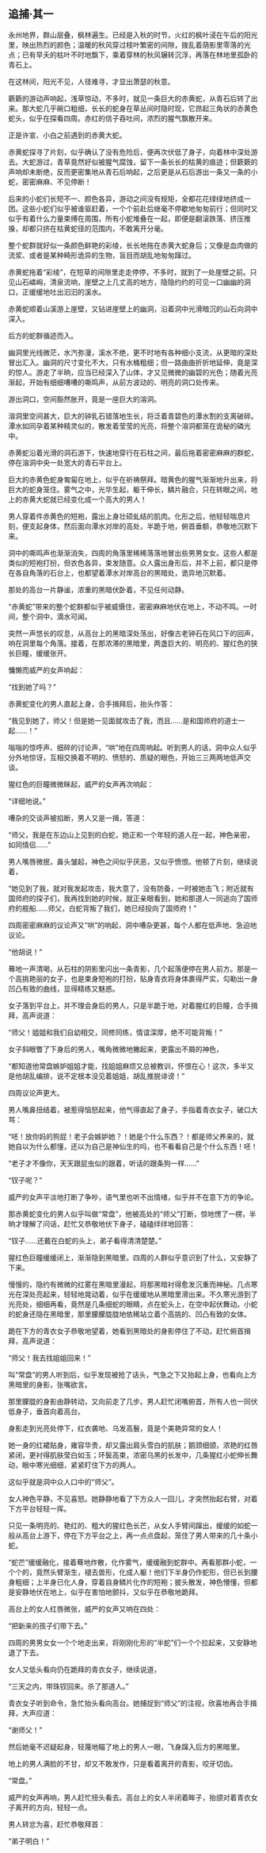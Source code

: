 ## 追捕·其一

永州地界，群山层叠，枫林遍生。已经是入秋的时节，火红的枫叶浸在午后的阳光里，映出热烈的颜色；温暖的秋风穿过枝叶繁密的间隙，拨乱着荫影里零落的光点；已有早夭的枯叶不时地飘下，乘着穿林的秋风辗转沉浮，再落在林地里孤卧的青石上。

在这林间，阳光不见，人径难寻，才显出萧瑟的秋意。

簌簌的游动声响起，浅草惊动，不多时，就见一条巨大的赤黄蛇，从青石后转了出来。那大蛇几乎碗口粗细，长长的蛇身在草丛间时隐时现，它昂起三角状的赤黄色蛇头，似乎在探看四周。赤红的信子吞吐间，浓烈的腥气飘散开来。

正是许宣、小白之前遇到的赤黄大蛇。

赤黄蛇探寻了片刻，似乎确认了没有危险后，便再次伏低了身子，向着林中深处游去。大蛇游过，青草竟然好似被腥气腐蚀，留下一条长长的枯黄的痕迹；但簌簌的声响却未断绝，反而更密集地从青石后响起，之后更是从石后游出一条又一条的小蛇，密密麻麻、不见停断！

后来的小蛇们长短不一、颜色各异，游动之间没有规矩，全都花花绿绿地挤成一团。这些小蛇们似乎被谁驱赶着，一个个前赴后继毫不停歇地匆匆前行；但同时又似乎有着什么力量束缚在周围，所有小蛇堆叠在一起，即便是翻滚跌落、挤压推搡，却都只挤在枯黄蛇径的范围内，不敢离开分毫。

整个蛇群就好似一条颜色鲜艳的彩绫，长长地拖在赤黄大蛇身后；又像是血肉做的流浆、或者是某种畸形诡异的生物，盲目而胡乱地匆匆蹿过。

赤黄蛇拖着“彩绫”，在短草的间隙里走走停停，不多时，就到了一处崖壁之前。只见山石嶙峋，清泉流响，崖壁之上几丈高的地方，隐隐约约的可见一口幽幽的洞口，正缓缓地吐出汩汩的溪水。

赤黄蛇顺着山溪游上崖壁，又钻进崖壁上的幽洞，沿着洞中光滑暗沉的山石向洞中深入。

后方的蛇群循迹而入。

幽洞里光线微茫，水汽弥漫，溪水不绝，更不时地有各种细小支流，从更暗的深处冒出汇入。幽洞的尺寸变化不大，只有水桶粗细；但一路曲曲折折地延伸，竟是深的惊人。游走了半晌，应当已经深入了山体，才又见微微的幽碧的光色；随着光亮渐起，开始有细细嘈嘈的嘶鸣声，从前方波动的、明亮的洞口处传来。

游出洞口，空间豁然胀开，竟是一座巨大的溶洞。

溶洞里空间甚大，巨大的钟乳石错落地生长，将泛着青碧色的潭水割的支离破碎。潭水如同孕着某种精灵似的，散发着莹莹的光亮，将整个溶洞都笼在诡秘的磷光中。

赤黄蛇沿着光滑的洞石游下，快速地穿行在石柱之间，最后拖着密密麻麻的群蛇，停在溶洞中央一处宽大的青石平台上。

巨大的赤黄色蛇身匍匐在地上，似乎在祈祷祭拜。暗黄色的腥气渐渐地升出来，将巨大的蛇身笼住。雾气之中，光华生起，躯干伸长，鳞片融合，只在转眼之间，地上的赤黄大蛇就已经变化成一个高大的男人！

男人穿着件赤黄色的短袍，露出上身壮硕虬结的肌肉。化形之后，他轻轻喘息片刻，便支起身体，然后面向潭水对岸的高处，半跪于地，俯首垂额，恭敬地沉默下来。

洞中的嘶鸣声也渐渐消失，四周的角落里稀稀落落地冒出些男男女女。这些人都是类似的短袍打扮，但衣色各异，束发随意。众人露出身形后，并不上前，都只是停在各自角落的石台上，也都望着潭水对岸高台的黑暗处，诡异地沉默着。

那处的高台一片静谧，浓重的黑暗伏卧着，不见任何动静。

“赤黄蛇”带来的整个蛇群都似乎被威慑住，密密麻麻地伏在地上，不动不鸣。一时间，整个洞中，滴水可闻。

突然一声悠长的叹息，从高台上的黑暗深处荡出，好像古老钟石在风口下的回声，响在洞里每个角落。接着，在那浓滞的黑暗里，两盏巨大的、明亮的、猩红色的狭长巨瞳，缓缓张开。

慵懒而威严的女声响起：

“找到她了吗？”

赤黄蛇变化的男人直起上身，合手揖拜后，抬头作答：

“我见到她了，师父！但是她一见面就攻击了我，而且……是和国师府的道士一起……！”

嗡嗡的惊呼声、细碎的讨论声，“哄”地在四周响起。听到男人的话，洞中众人似乎分外地惊讶，互相交换着不明的、愤怒的、质疑的眼色，开始三三两两地低声交谈。

猩红色的巨瞳微微眯起，威严的女声再次响起：

“详细地说。”

嘈杂的交谈声被掐断，男人又是一揖，答道：

“师父，我是在东边山上见到的白蛇，她正和一个年轻的道人在一起，神色亲密，如同情侣……”

男人嘴唇微抿，鼻头皱起，神色之间似乎厌恶，又似乎愤恨。他顿了片刻，继续说着，

“她见到了我，就对我发起攻击，我大意了，没有防备，一时被她击飞；附近就有国师府的探子们，我再找到她的时候，就正亲眼看到，她和那道人一同追向了国师府的舰船……师父，白蛇背叛了我们，她已经投向了国师府！”

四周密密麻麻的议论声又“哄”的响起，洞中嘈杂更甚，每个人都在低声地、急迫地议论。

“他胡说！”

蓦地一声清喝，从石柱的阴影里闪出一条青影，几个起落便停在男人前方。那是一个高挑艳丽的女子，也是束身短袍的打扮，贴身青衣将身体裹得严实，勾勒出一身凹凸有致的曲线，显得精练又魅惑。

女子落到平台上，并不理会身后的男人，只是半跪于地，对着腥红的巨瞳，合手揖拜，高声说道：

“师父！姐姐和我们自幼相交，同修同练，情谊深厚，绝不可能背叛！”

女子斜眼瞥了下身后的男人，嘴角微微地撇起来，更露出不屑的神色，

“都知道他常盘嫉妒姐姐才能，找姐姐麻烦又总被教训，怀恨在心！这次，多半又是他胡乱编排，说不定根本没见着姐姐，胡乱推脱诽谤！”

四周议论声更大。

男人嘴鼻扭结着，被惹得恼怒起来，他气得直起了身子，手指着青衣女子，破口大骂：

“呸！放你妈的狗屁！老子会嫉妒她？！她是个什么东西？！都是师父养来的，就她自以为什么都懂，还以为自己是神仙生的吗，也不看看自己是个什么东西！呸！

“老子才不像你，天天跟屁虫似的跟着，听话的跟条狗一样……”

“钗子呢？”

威严的女声平淡地打断了争吵，语气里也听不出情绪，似乎并不在意下方的争论。

那赤黄蛇变化的男人似乎叫做“常盘”，他被高处的“师父”打断，惊地愣了一楞，半晌才理解了问话，赶忙又恭敬地伏下身子，磕磕绊绊地回答：

“钗子……还戴在白蛇的头上，弟子看得清清楚楚。”

猩红色巨瞳缓缓闭上，渐渐隐到黑暗里。四周的人群似乎意识到了什么，又安静了下来。

慢慢的，隐约有微微的红雾在黑暗里漫起，将那黑暗衬得愈发沉重而神秘。几点寒光在深处亮起来，轻轻地晃动着，似乎在缓缓地从黑暗里滑出来。不久寒光游到了光亮处，细细再看，竟然是几条细蛇的眼睛，点在蛇头上，在空中起伏舞动。小蛇的蛇身还隐在黑暗里，那里朦朦胧胧地依稀站立着个高挑的、凹凸有致的女体。

跪在下方的青衣女子恭敬地望着，她看到黑暗处的身影停住了不动，赶忙俯首揖拜，高声说道：

“师父！我去找姐姐回来！”

叫“常盘”的男人听到后，似乎发现被抢了话头，气急之下又抬起上身，也看向上方黑暗里的身影，张嘴欲言。

那里朦胧的身影由静转动，又向前走了几步。男人赶忙闭嘴俯首，所有人也一同伏低身子，垂首向着高台。

身影走到光亮处停下，红衣袭地、乌发高鬟，竟是个美艳异常的女人！

她一身的红裙贴身，雍容华贵，却又露出肩头雪白的肌肤；鹅颈细颌，浓艳的红唇紧闭，更衬得肌肤莹白如玉；环鬓高束，浓密乌黑的长发中，几条猩红小蛇伸长舞动，眼中寒光细细，紧紧盯住下方的两人。

这似乎就是洞中众人口中的“师父”。

女人神色平静，不见喜怒。她静静地看了下方众人一回儿，才突然抬起右臂，对着下方平台轻轻一挥。

只见一条明亮的、艳红的、粗大的猩红色长芒，从女人手臂间蹿出，缓缓的如蛇一般从高台上游下，停在下方平台之上，再一点点盘起，笼住了男人带来的几十条小蛇。

“蛇芒”缓缓融化，接着蓦地炸散，化作雾气，缓缓融到蛇群中。再看那群小蛇，一个个的，竟然头臂渐生，褪去兽形，化成人躯！他们下半身仍作蛇形，但已长到腰身粗细；上半身已化人身，穿着自身鳞片化作的短袍；披头散发，神色懵懂，但都是安静地伏在地上，似乎在害怕地颤抖，又似乎在恭敬地跪拜。

高台上的女人红唇微张，威严的女声又响在四处：

“把新来的孩子们带下去。”

四周的男男女女一个个地走出来，将刚刚化形的“半蛇”们一个个拉起来，又安静地退了下去。

女人又低头看向仍在跪拜的青衣女子，继续说道，

“三天之内，带珠钗回来。杀了那道人。”

青衣女子听到命令，急忙抬头看向高台。她捕捉到“师父”的注视，欣喜地再合手揖拜，大声应道：

“谢师父！”

然后她毫不迟疑起身，轻蔑地瞄了地上的男人一眼，飞身蹿入后方的黑暗里。

地上的男人满脸的不甘，却又不敢发作，只是看着离开的青影，咬牙切齿。

“常盘。”

威严的女声再响，男人赶忙扭头看去。高台上的女人半闭着眸子，抬颌对着青衣女子离开的方向，轻轻一点。

男人转忿为喜，赶忙恭敬拜首：

“弟子明白！”